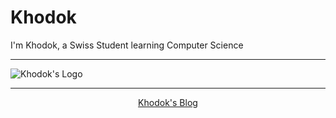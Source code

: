 # Khodok

I'm Khodok, a Swiss Student learning Computer Science  

-----

![Khodok's Logo]

[Khodok's Logo]:https://khodok.xyz/src/img/logos/RuthinkkTooBig.png "Khodok's Logo"

-----

<p align="center">
  <a href="/Khodirect/KhoBlog">Khodok's Blog</a>
</p>

